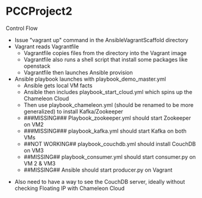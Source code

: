 # PCCProject2

Control Flow  
* Issue "vagrant up" command in the AnsibleVagrantScaffold directory  
* Vagrant reads Vagrantfile  
  * Vagrantfile copies files from the directory into the Vagrant image  
  * Vagrantfile also runs a shell script that install some packages like openstack  
  * Vagrantfile then launches Ansible provision  
* Ansible playbook launches with playbook_demo_master.yml  
  * Ansible gets local VM facts  
  * Ansible then includes playbook_start_cloud.yml which spins up the Chameleon Cloud  
  * Then use playbook_chameleon.yml (should be renamed to be more generalized) to install Kafka/Zookeeper  
  * ###MISSING### Playbook_zookeeper.yml should start Zookeeper on VM2  
  * ###MISSING### playbook_kafka.yml should start Kafka on both VMs  
  * ##NOT WORKING## playbook_couchdb.yml should install CouchDB on VM3  
  * ##MISSING## playbook_consumer.yml should start consumer.py on VM 2 & VM3  
  * ##MISSING## Ansible should start producer.py on Vagrant  

- Also need to have a way to see the CouchDB server, ideally without checking Floating IP with Chameleon Cloud  

